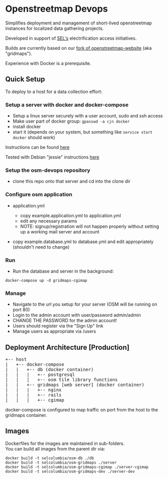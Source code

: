 # Openstreetmap Devops

Simplifies deployment and management of short-lived openstreetmap instances for localized data gathering projects.

Developed in support of [SEL's](http://sel.columbia.edu) electrification access initiatives.

Builds are currently based on our [fork of openstreetmap-website](https://github.com/SEL-Columbia/openstreetmap-website) (aka "gridmaps").

Experience with Docker is a prerequisite.

## Quick Setup

To deploy to a host for a data collection effort:

### Setup a server with docker and docker-compose

- Setup a linux server securely with a user account, sudo and ssh access
- Make user part of docker group:  ```gpasswd -a cjn docker```
- install docker 
- start it (depends on your system, but something like ```service start docker``` should work)

Instructions can be found [here](https://docs.docker.com/engine/installation/)

Tested with Debian "jessie" instructions [here](https://docs.docker.com/engine/installation/debian/#debian-jessie-80-64-bit)

### Setup the osm-devops repository

- clone this repo onto that server and cd into the clone dir

### Configure osm application

- application.yml
	- copy example.application.yml to application.yml
	- edit any necessary params
    - NOTE:  signup/registration will not happen properly without setting up a working mail server and account 

- copy example.database.yml to database.yml and edit appropriately (shouldn't need to change)

### Run

- Run the database and server in the background:

```docker-compose up -d gridmaps-cgimap```

### Manage

- Navigate to the url you setup for your server (OSM will be running on port 80)
- Login to the admin account with user/password admin/admin
- CHANGE THE PASSWORD for the admin account!
- Users should register via the "Sign Up" link
- Manage users as appropriate via <server>/users

## Deployment Architecture [Production]

<pre>
+-- host
|   +-- docker-compose
|   |   +-- db (docker container)
|   |   |   +-- postgresql 
|   |   |   +-- osm tile library functions 
|   |   +-- gridmaps [web server] (docker container)
|   |   |   +-- nginx
|   |   |   +-- rails
|   |   |   +-- cgimap
</pre>

docker-compose is configured to map traffic on port from the host to the gridmaps container.  

## Images

Dockerfiles for the images are maintained in sub-folders.  
You can build all images from the parent dir via:

```
docker build -t selcolumbia/osm-db ./db
docker build -t selcolumbia/osm-gridmaps ./server
docker build -t selcolumbia/osm-gridmaps-cgimap ./server-cgimap
docker build -t selcolumbia/osm-gridmaps-dev ./server-dev
```
